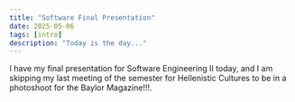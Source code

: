 ```yaml
---
title: "Software Final Presentation"
date: 2025-05-06
tags: [intro]
description: "Today is the day..."
---
```


I have my final presentation for Software Engineering II today, and I am skipping my 
last meeting of the semester for Hellenistic Cultures to be in a photoshoot for 
the Baylor Magazine!!!.